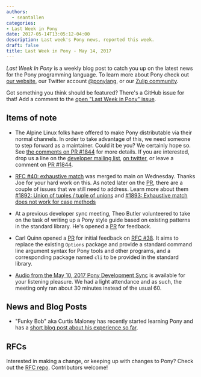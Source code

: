 ```yaml
---
authors:
  - seantallen
categories:
- Last Week in Pony
date: 2017-05-14T13:05:12-04:00
description: Last week's Pony news, reported this week.
draft: false
title: Last Week in Pony - May 14, 2017
---
```


_Last Week In Pony_ is a weekly blog post to catch you up on the latest news for the Pony programming language. To learn more about Pony check out [our website](https://ponylang.io), our Twitter account [@ponylang](https://twitter.com/ponylang), or our [Zulip community](https://ponylang.zulipchat.com).

Got something you think should be featured? There's a GitHub issue for that! Add a comment to the [open "Last Week in Pony" issue](https://github.com/ponylang/ponylang.github.io/issues?q=is%3Aissue+is%3Aopen+label%3Alast-week-in-pony).
<!-- more -->

## Items of note

- The Alpine Linux folks have offered to make Pony distributable via their normal channels. In order to take advantage of this, we need someone to step forward as a maintainer. Could it be you? We certainly hope so. See [the comments on PR #1844](https://github.com/ponylang/ponyc/pull/1844) for more details. If you are interested, drop us a line on the [developer mailing list](https://pony.groups.io/g/dev), [on twitter](https://twitter.com/ponylang), or leave a comment on [PR #1844](https://github.com/ponylang/ponyc/pull/1844).

- [RFC #40: exhaustive match](https://github.com/ponylang/rfcs/blob/main/text/0040-exhaustive-match.md) was merged to main on Wednesday. Thanks Joe for your hard work on this. As noted later on the [PR](https://github.com/ponylang/ponyc/pull/1891), there are a couple of issues that we still need to address. Learn more about them [#1892: Union of tuples / tuple of unions](https://github.com/ponylang/ponyc/issues/1892) and [#1893: Exhaustive match does not work for case methods](https://github.com/ponylang/ponyc/issues/1893)

- At a previous developer sync meeting, Theo Butler volunteered to take on the task of writing up a Pony style guide based on existing patterns in the standard library. He's opened a [PR](https://github.com/ponylang/ponyc/pull/1894) for feedback.

- Carl Quinn opened a [PR](https://github.com/ponylang/ponyc/pull/1897) for initial feedback on [RFC #38](https://github.com/ponylang/rfcs/blob/main/text/0038-cli-format.md). It aims to replace the existing `Options` package and provide a standard command line argument syntax for Pony tools and other programs, and a corresponding package named `cli` to be provided in the standard library.

- [Audio from the May 10, 2017 Pony Development Sync](https://sync-recordings.ponylang.io/r/2017_05_10.m4a) is available for your listening pleasure. We had a light attendance and as such, the meeting only ran about 30 minutes instead of the usual 60.

## News and Blog Posts

- "Funky Bob" aka Curtis Maloney has recently started learning Pony and has a [short blog post about his experience so far](http://musings.tinbrain.net/blog/2017/may/11/learning-pony/).

## RFCs

Interested in making a change, or keeping up with changes to Pony? Check out the [RFC repo](https://github.com/ponylang/rfcs). Contributors welcome!
